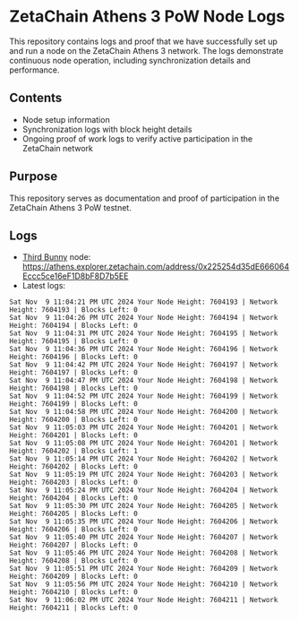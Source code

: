 # ZetaChain Athens 3 PoW Node Logs
This repository contains logs and proof that we have successfully set up and run a node on the ZetaChain Athens 3 network. The logs demonstrate continuous node operation, including synchronization details and performance.

## Contents
- Node setup information
- Synchronization logs with block height details
- Ongoing proof of work logs to verify active participation in the ZetaChain network

## Purpose
This repository serves as documentation and proof of participation in the ZetaChain Athens 3 PoW testnet.

## Logs

- [Third Bunny](https://thirdbunny.xyz/) node: https://athens.explorer.zetachain.com/address/0x225254d35dE666064Eccc5ce16eF1D8bF8D7b5EE
- Latest logs:
```
Sat Nov  9 11:04:21 PM UTC 2024 Your Node Height: 7604193 | Network Height: 7604193 | Blocks Left: 0
Sat Nov  9 11:04:26 PM UTC 2024 Your Node Height: 7604194 | Network Height: 7604194 | Blocks Left: 0
Sat Nov  9 11:04:31 PM UTC 2024 Your Node Height: 7604195 | Network Height: 7604195 | Blocks Left: 0
Sat Nov  9 11:04:36 PM UTC 2024 Your Node Height: 7604196 | Network Height: 7604196 | Blocks Left: 0
Sat Nov  9 11:04:42 PM UTC 2024 Your Node Height: 7604197 | Network Height: 7604197 | Blocks Left: 0
Sat Nov  9 11:04:47 PM UTC 2024 Your Node Height: 7604198 | Network Height: 7604198 | Blocks Left: 0
Sat Nov  9 11:04:52 PM UTC 2024 Your Node Height: 7604199 | Network Height: 7604199 | Blocks Left: 0
Sat Nov  9 11:04:58 PM UTC 2024 Your Node Height: 7604200 | Network Height: 7604200 | Blocks Left: 0
Sat Nov  9 11:05:03 PM UTC 2024 Your Node Height: 7604201 | Network Height: 7604201 | Blocks Left: 0
Sat Nov  9 11:05:08 PM UTC 2024 Your Node Height: 7604201 | Network Height: 7604202 | Blocks Left: 1
Sat Nov  9 11:05:14 PM UTC 2024 Your Node Height: 7604202 | Network Height: 7604202 | Blocks Left: 0
Sat Nov  9 11:05:19 PM UTC 2024 Your Node Height: 7604203 | Network Height: 7604203 | Blocks Left: 0
Sat Nov  9 11:05:24 PM UTC 2024 Your Node Height: 7604204 | Network Height: 7604204 | Blocks Left: 0
Sat Nov  9 11:05:30 PM UTC 2024 Your Node Height: 7604205 | Network Height: 7604205 | Blocks Left: 0
Sat Nov  9 11:05:35 PM UTC 2024 Your Node Height: 7604206 | Network Height: 7604206 | Blocks Left: 0
Sat Nov  9 11:05:40 PM UTC 2024 Your Node Height: 7604207 | Network Height: 7604207 | Blocks Left: 0
Sat Nov  9 11:05:46 PM UTC 2024 Your Node Height: 7604208 | Network Height: 7604208 | Blocks Left: 0
Sat Nov  9 11:05:51 PM UTC 2024 Your Node Height: 7604209 | Network Height: 7604209 | Blocks Left: 0
Sat Nov  9 11:05:56 PM UTC 2024 Your Node Height: 7604210 | Network Height: 7604210 | Blocks Left: 0
Sat Nov  9 11:06:02 PM UTC 2024 Your Node Height: 7604211 | Network Height: 7604211 | Blocks Left: 0
```
